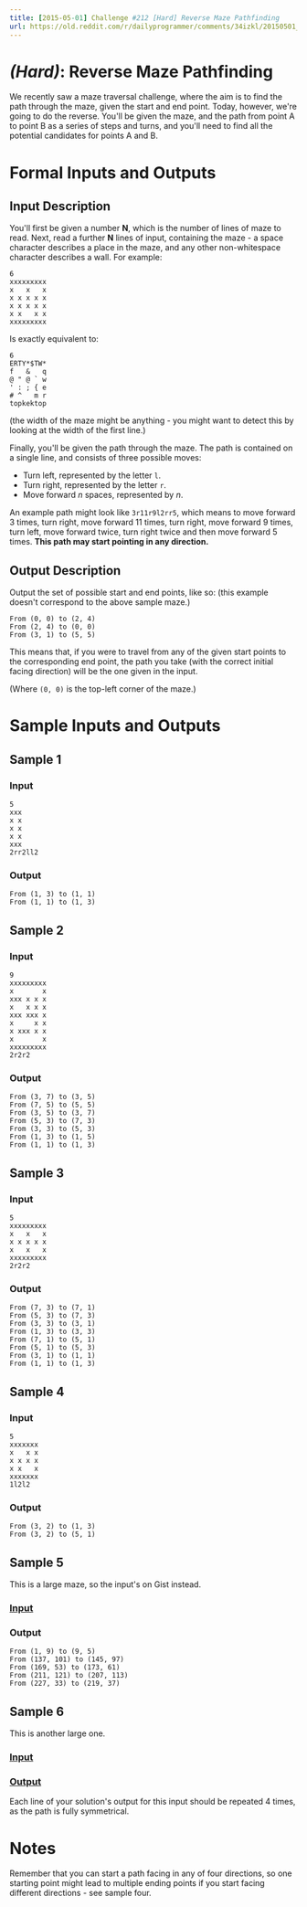 ```yaml
---
title: [2015-05-01] Challenge #212 [Hard] Reverse Maze Pathfinding
url: https://old.reddit.com/r/dailyprogrammer/comments/34izkl/20150501_challenge_212_hard_reverse_maze/
---
```


# [](#HardIcon) _(Hard)_: Reverse Maze Pathfinding 

We recently saw a maze traversal challenge, where the aim is to find the path through the maze, given the start and end point. Today, however, we're going to do the reverse. You'll be given the maze, and the path from point A to point B as a series of steps and turns, and you'll need to find all the potential candidates for points A and B.

# Formal Inputs and Outputs

## Input Description

You'll first be given a number **N**, which is the number of lines of maze to read. Next, read a further **N** lines of input, containing the maze - a space character describes a place in the maze, and any other non-whitespace character describes a wall. For example:

    6
    xxxxxxxxx
    x   x   x
    x x x x x
    x x x x x
    x x   x x
    xxxxxxxxx

Is exactly equivalent to:

    6
    ERTY*$TW*
    f   &   q
    @ " @ ` w
    ' : ; { e
    # ^   m r
    topkektop

(the width of the maze might be anything - you might want to detect this by looking at the width of the first line.)

Finally, you'll be given the path through the maze. The path is contained on a single line, and consists of three possible moves:

* Turn left, represented by the letter `l`.
* Turn right, represented by the letter `r`.
* Move forward *n* spaces, represented by *n*.

An example path might look like `3r11r9l2rr5`, which means to move forward 3 times, turn right, move forward 11 times, turn right, move forward 9 times, turn left, move forward twice, turn right twice and then move forward 5 times. **This path may start pointing in any direction.**

## Output Description

Output the set of possible start and end points, like so: (this example doesn't correspond to the above sample maze.)

    From (0, 0) to (2, 4)
    From (2, 4) to (0, 0)
    From (3, 1) to (5, 5)

This means that, if you were to travel from any of the given start points to the corresponding end point, the path you take (with the correct initial facing direction) will be the one given in the input.

(Where `(0, 0)` is the top-left corner of the maze.)

# Sample Inputs and Outputs

## Sample 1

### Input

    5
    xxx
    x x
    x x
    x x
    xxx
    2rr2ll2

### Output

    From (1, 3) to (1, 1)
    From (1, 1) to (1, 3)

## Sample 2

### Input

    9
    xxxxxxxxx
    x       x
    xxx x x x
    x   x x x
    xxx xxx x
    x     x x
    x xxx x x
    x       x
    xxxxxxxxx
    2r2r2

### Output

    From (3, 7) to (3, 5)
    From (7, 5) to (5, 5)
    From (3, 5) to (3, 7)
    From (5, 3) to (7, 3)
    From (3, 3) to (5, 3)
    From (1, 3) to (1, 5)
    From (1, 1) to (1, 3)

## Sample 3

### Input

    5
    xxxxxxxxx
    x   x   x
    x x x x x
    x   x   x
    xxxxxxxxx
    2r2r2

### Output

    From (7, 3) to (7, 1)
    From (5, 3) to (7, 3)
    From (3, 3) to (3, 1)
    From (1, 3) to (3, 3)
    From (7, 1) to (5, 1)
    From (5, 1) to (5, 3)
    From (3, 1) to (1, 1)
    From (1, 1) to (1, 3)

## Sample 4

### Input

    5
    xxxxxxx
    x   x x
    x x x x
    x x   x
    xxxxxxx
    1l2l2

### Output

    From (3, 2) to (1, 3)
    From (3, 2) to (5, 1)

## Sample 5

This is a large maze, so the input's on Gist instead.

### [Input](https://gist.githubusercontent.com/Quackmatic/6119dc82b3cfda54f072/raw/maze-mega.txt)

### Output

    From (1, 9) to (9, 5)
    From (137, 101) to (145, 97)
    From (169, 53) to (173, 61)
    From (211, 121) to (207, 113)
    From (227, 33) to (219, 37)

## Sample 6

This is another large one.

### [Input](https://gist.githubusercontent.com/Quackmatic/7c548fbe4ccff2c08b5f/raw/maze-long.txt)

### [Output](https://gist.githubusercontent.com/Quackmatic/c1361bcebfdd50874f20/raw/maze-long-out.txt)

Each line of your solution's output for this input should be repeated 4 times, as the path is fully symmetrical.

# Notes

Remember that you can start a path facing in any of four directions, so one starting point might lead to multiple ending points if you start facing different directions - see sample four.